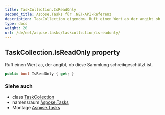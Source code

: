 ```yaml
---
title: TaskCollection.IsReadOnly
second_title: Aspose.Tasks für .NET-API-Referenz
description: TaskCollection eigendom. Ruft einen Wert ab der angibt ob diese Sammlung schreibgeschützt ist.
type: docs
weight: 20
url: /de/net/aspose.tasks/taskcollection/isreadonly/
---
```

## TaskCollection.IsReadOnly property

Ruft einen Wert ab, der angibt, ob diese Sammlung schreibgeschützt ist.

```csharp
public bool IsReadOnly { get; }
```

### Siehe auch

* class [TaskCollection](../)
* namensraum [Aspose.Tasks](../../taskcollection/)
* Montage [Aspose.Tasks](../../../)


